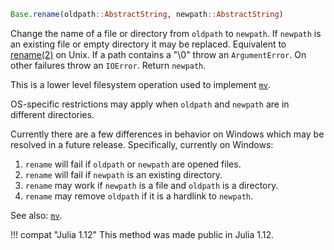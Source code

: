 ```julia
Base.rename(oldpath::AbstractString, newpath::AbstractString)
```

Change the name of a file or directory from `oldpath` to `newpath`. If `newpath` is an existing file or empty directory it may be replaced. Equivalent to [rename(2)](https://man7.org/linux/man-pages/man2/rename.2.html) on Unix. If a path contains a "\0" throw an `ArgumentError`. On other failures throw an `IOError`. Return `newpath`.

This is a lower level filesystem operation used to implement [`mv`](@ref).

OS-specific restrictions may apply when `oldpath` and `newpath` are in different directories.

Currently there are a few differences in behavior on Windows which may be resolved in a future release. Specifically, currently on Windows:

1. `rename` will fail if `oldpath` or `newpath` are opened files.
2. `rename` will fail if `newpath` is an existing directory.
3. `rename` may work if `newpath` is a file and `oldpath` is a directory.
4. `rename` may remove `oldpath` if it is a hardlink to `newpath`.

See also: [`mv`](@ref).

!!! compat "Julia 1.12"
    This method was made public in Julia 1.12.

